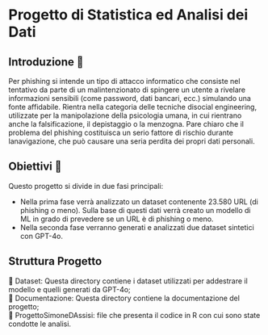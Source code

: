 # Progetto di Statistica ed Analisi dei Dati
## Introduzione 📝
Per phishing si intende un tipo di attacco informatico che consiste nel tentativo da parte di un malintenzionato di spingere un utente a rivelare informazioni sensibili (come password, dati bancari, ecc.) simulando una fonte affidabile. Rientra nella categoria delle tecniche disocial engineering, utilizzate per la manipolazione della psicologia umana, in cui rientrano anche la falsificazione, il depistaggio o la menzogna. Pare chiaro che il problema del phishing costituisca un serio fattore di rischio durante lanavigazione, che può causare una seria perdita dei propri dati personali. 

## Obiettivi 🎯
Questo progetto si divide in due fasi principali:
+ Nella prima fase verrà analizzato un dataset contenente 23.580 URL (di phishing o meno). Sulla base di questi dati verrà creato un modello di ML in grado di prevedere se un URL è di phishing o meno.
+ Nella seconda fase verranno generati e analizzati due dataset sintetici con GPT-4o.

## Struttura Progetto  
📁 Dataset: Questa directory contiene i dataset utilizzati per addestrare il modello e quelli generati da GPT-4o;    
📁 Documentazione: Questa directory contiene la documentazione del progetto;  
📄 ProgettoSimoneDAssisi: file che presenta il codice in R con cui sono state condotte le analisi.
